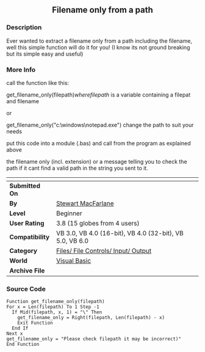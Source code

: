 ﻿<div align="center">

## Filename only from a path


</div>

### Description

Ever wanted to extract a filename only from a path including the filename, well this simple function will do it for you! (I know its not ground breaking but its simple easy and useful)
 
### More Info
 
call the function like this:

get_filename_only(filepath$) where filepath$ is a variable containing a filepat and filename

or

get_filename_only("c:\windows\notepad.exe") change the path to suit your needs

put this code into a module (.bas) and call from the program as explained above

the filename only (incl. extension) or a message telling you to check the path if it cant find a valid path in the string you sent to it.


<span>             |<span>
---                |---
**Submitted On**   |
**By**             |[Stewart MacFarlane](https://github.com/Planet-Source-Code/PSCIndex/blob/master/ByAuthor/stewart-macfarlane.md)
**Level**          |Beginner
**User Rating**    |3.8 (15 globes from 4 users)
**Compatibility**  |VB 3\.0, VB 4\.0 \(16\-bit\), VB 4\.0 \(32\-bit\), VB 5\.0, VB 6\.0
**Category**       |[Files/ File Controls/ Input/ Output](https://github.com/Planet-Source-Code/PSCIndex/blob/master/ByCategory/files-file-controls-input-output__1-3.md)
**World**          |[Visual Basic](https://github.com/Planet-Source-Code/PSCIndex/blob/master/ByWorld/visual-basic.md)
**Archive File**   |[](https://github.com/Planet-Source-Code/stewart-macfarlane-filename-only-from-a-path__1-8214/archive/master.zip)





### Source Code

```
Function get_filename_only(filepath)
For x = Len(filepath) To 1 Step -1
  If Mid(filepath, x, 1) = "\" Then
    get_filename_only = Right(filepath, Len(filepath) - x)
    Exit Function
  End If
Next x
get_filename_only = "Please check filepath it may be incorrect)"
End Function
```

